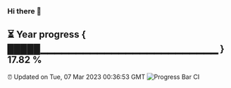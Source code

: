 ### Hi there 👋
⏳ Year progress { █████▁▁▁▁▁▁▁▁▁▁▁▁▁▁▁▁▁▁▁▁▁▁▁▁▁ } 17.82 %
---
⏰ Updated on Tue, 07 Mar 2023 00:36:53 GMT
![Progress Bar CI](https://github.com/Moyi321/Moyi321/workflows/Progress%20Bar%20CI/badge.svg)
